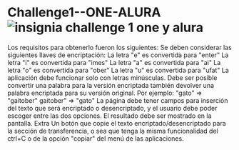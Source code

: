# Challenge1--ONE-ALURA![insignia challenge 1 one y alura](https://github.com/vivioki/Challenge1--ONE-ALURA/assets/131423238/af372a46-3b64-4cd2-bb56-d00af64808b4)
Los requisitos para obtenerlo fueron los siguientes:
Se deben considerar las siguientes llaves de encriptación:
La letra "e" es convertida para "enter"
La letra "i" es convertida para "imes"
La letra "a" es convertida para "ai"
La letra "o" es convertida para "ober"
La letra "u" es convertida para "ufat"
La aplicación debe funcionar solo con letras minúsculas.
Debe ser posible convertir una palabra para la versión encriptada también devolver una palabra encriptada para su versión original. Por ejemplo: "gato" => "gaitober" gaitober" => "gato"
La página debe tener campos para inserción del texto que será encriptado o desencriptado, y el usuario debe poder escoger entre las dos opciones.
El resultado debe ser mostrado en la pantalla.
Extra
Un botón que copie el texto encriptado/desencriptado para la sección de transferencia, o sea que tenga la misma funcionalidad del ctrl+C o de la opción "copiar" del menú de las aplicaciones.
